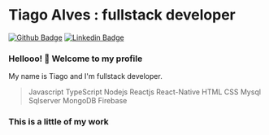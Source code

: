 # Tiago Alves : fullstack developer


[![Github Badge](https://img.shields.io/badge/-Github-000?style=flat-square&logo=Github&logoColor=white&link=https://github.com/lucasgdb)](https://github.com/TiagoaReis)
[![Linkedin Badge](https://img.shields.io/badge/-LinkedIn-blue?style=flat-square&logo=Linkedin&logoColor=white&link=https://www.linkedin.com/in/tiago-alves-87853730/)](https://www.linkedin.com/in/tiago-alves-87853730/)


### Hellooo! 👋 Welcome to my profile

My name is Tiago and I'm fullstack developer.

>Javascript 
>TypeScript
>Nodejs
>Reactjs
>React-Native
>HTML
>CSS
>Mysql
>Sqlserver
>MongoDB
>Firebase



### This is a little of my work
